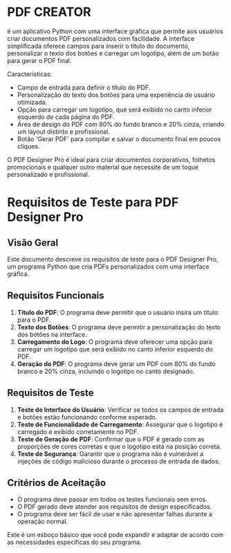 # PDF CREATOR

é um aplicativo Python com uma interface gráfica que permite aos usuários criar documentos PDF personalizados com facilidade. A interface simplificada oferece campos para inserir o título do documento, personalizar o texto dos botões e carregar um logotipo, além de um botão para gerar o PDF final.

Características:
- Campo de entrada para definir o título do PDF.
- Personalização do texto dos botões para uma experiência de usuário otimizada.
- Opção para carregar um logotipo, que será exibido no canto inferior esquerdo de cada página do PDF.
- Área de design do PDF com 80% do fundo branco e 20% cinza, criando um layout distinto e profissional.
- Botão 'Gerar PDF' para compilar e salvar o documento final em poucos cliques.

O PDF Designer Pro é ideal para criar documentos corporativos, folhetos promocionais e qualquer outro material que necessite de um toque personalizado e profissional.

# Requisitos de Teste para PDF Designer Pro

## Visão Geral
Este documento descreve os requisitos de teste para o PDF Designer Pro, um programa Python que cria PDFs personalizados com uma interface gráfica.

## Requisitos Funcionais
1. **Título do PDF**: O programa deve permitir que o usuário insira um título para o PDF.
2. **Texto dos Botões**: O programa deve permitir a personalização do texto dos botões na interface.
3. **Carregamento do Logo**: O programa deve oferecer uma opção para carregar um logotipo que será exibido no canto inferior esquerdo do PDF.
4. **Geração do PDF**: O programa deve gerar um PDF com 80% do fundo branco e 20% cinza, incluindo o logotipo no canto designado.

## Requisitos de Teste
1. **Teste de Interface do Usuário**: Verificar se todos os campos de entrada e botões estão funcionando conforme esperado.
2. **Teste de Funcionalidade de Carregamento**: Assegurar que o logotipo é carregado e exibido corretamente no PDF.
3. **Teste de Geração de PDF**: Confirmar que o PDF é gerado com as proporções de cores corretas e que o logotipo está na posição correta.
4. **Teste de Segurança**: Garantir que o programa não é vulnerável a injeções de código malicioso durante o processo de entrada de dados.

## Critérios de Aceitação
- O programa deve passar em todos os testes funcionais sem erros.
- O PDF gerado deve atender aos requisitos de design especificados.
- O programa deve ser fácil de usar e não apresentar falhas durante a operação normal.

Este é um esboço básico que você pode expandir e adaptar de acordo com as necessidades específicas do seu programa.

